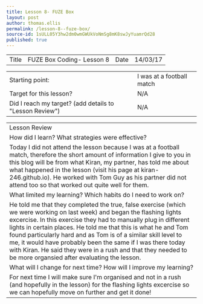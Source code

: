 ```yaml
---
title: Lesson 8- FUZE Box
layout: post
author: thomas.ellis
permalink: /lesson-8--fuze-box/
source-id: 1sULL05Y3hw2dm0wmGWUkVoNmSg8mK8swJyYuamrQd28
published: true
---
```

<table>
  <tr>
    <td>Title</td>
    <td>FUZE Box Coding- Lesson 8</td>
    <td>Date</td>
    <td>14/03/17</td>
  </tr>
</table>


<table>
  <tr>
    <td>Starting point:</td>
    <td>I was at a football match</td>
  </tr>
  <tr>
    <td>Target for this lesson?</td>
    <td>N/A</td>
  </tr>
  <tr>
    <td>Did I reach my target? 
(add details to "Lesson Review")</td>
    <td> N/A</td>
  </tr>
</table>


<table>
  <tr>
    <td>Lesson Review</td>
  </tr>
  <tr>
    <td>How did I learn? What strategies were effective? </td>
  </tr>
  <tr>
    <td>Today I did not attend the lesson because I was at a football match, therefore the short amount of information I give to you in this blog will be from what Kiran, my partner, has told me about what happened in the lesson (visit his page at kiran-246.github.io). He worked with Tom Guy as his partner did not attend too so that worked out quite well for them.</td>
  </tr>
  <tr>
    <td>What limited my learning? Which habits do I need to work on? </td>
  </tr>
  <tr>
    <td>He told me that they completed the true, false exercise (which we were working on last week) and began the flashing lights excercise. In this exercise they had to manually plug in different lights in certain places. He told me that this is what he and Tom found particularly hard and as Tom is of a similar skill level to me, it would have probably been the same if I was there today with Kiran. He said they were in a rush and that they needed to be more organsied after evaluating the lesson.</td>
  </tr>
  <tr>
    <td>What will I change for next time? How will I improve my learning?</td>
  </tr>
  <tr>
    <td>For next time I will make sure I'm organised and not in a rush (and hopefully in the lesson) for the flashing lights excercise so we can hopefully move on further and get it done!</td>
  </tr>
</table>


